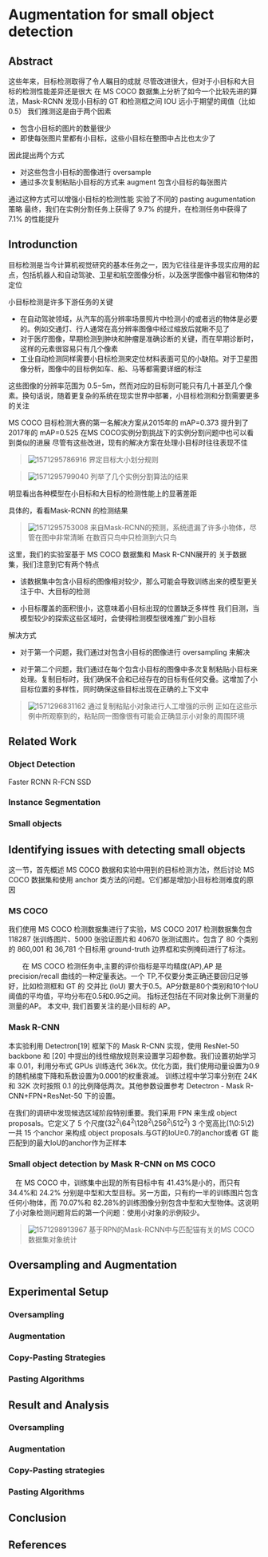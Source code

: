 # Augmentation for small object detection
## Abstract
这些年来，目标检测取得了令人瞩目的成就
尽管改进很大，但对于小目标和大目标的检测性能差异还是很大
在 MS COCO 数据集上分析了如今一个比较先进的算法，Mask-RCNN
发现小目标的 GT 和检测框之间 IOU 远小于期望的阈值（比如0.5）
我们推测这是由于两个因素
* 包含小目标的图片的数量很少
* 即使每张图片里都有小目标，这些小目标在整图中占比也太少了
  

因此提出两个方式
* 对这些包含小目标的图像进行 oversample
* 通过多次复制粘贴小目标的方式来 augment 包含小目标的每张图片

通过这种方式可以增强小目标的检测性能
实验了不同的 pasting augumentation 策略
最终，我们在实例分割任务上获得了 9.7% 的提升，在检测任务中获得了 7.1% 的性能提升

## Introdunction

目标检测是当今计算机视觉研究的基本任务之一，因为它往往是许多现实应用的起点，包括机器人和自动驾驶、卫星和航空图像分析，以及医学图像中器官和物体的定位

小目标检测是许多下游任务的关键
* 在自动驾驶领域，从汽车的高分辨率场景照片中检测小的或者远的物体是必要的。例如交通灯、行人通常在高分辨率图像中经过缩放后就瞅不见了
* 对于医疗图像，早期检测到肿块和肿瘤是准确诊断的关键，而在早期诊断时，这样的元素很容易只有几个像素
* 工业自动检测同样需要小目标检测来定位材料表面可见的小缺陷。对于卫星图像分析，图像中的目标例如车、船、马等都需要详细的标注

这些图像的分辨率范围为 0.5−5m，然而对应的目标则可能只有几十甚至几个像素。换句话说，随着更复杂的系统在现实世界中部署，小目标检测和分割需要更多的关注

MS COCO 目标检测大赛的第一名解决方案从2015年的 mAP=0.373 提升到了2017年的 mAP=0.525
在MS COCO实例分割挑战下的实例分割问题中也可以看到类似的进展
尽管有这些改进，现有的解决方案在处理小目标时往往表现不佳


>![1571295786916](1571295786916.png)
>界定目标大小划分规则

>![1571295799040](1571295799040.png)
>列举了几个实例分割算法的结果

明显看出各种模型在小目标和大目标的检测性能上的显著差距

 具体的，看看Mask-RCNN 的检测结果

>![1571295753008](1571295753008.png)
>来自Mask-RCNN的预测，系统遗漏了许多小物体，尽管在图中非常清晰
>在数百只鸟中只检测到六只鸟

这里，我们的实验室基于 MS COCO 数据集和 Mask R-CNN展开的
关于数据集，我们注意到它有两个特点

* 该数据集中包含小目标的图像相对较少，那么可能会导致训练出来的模型更关注于中、大目标的检测

* 小目标覆盖的面积很小，这意味着小目标出现的位置缺乏多样性
  我们目测，当模型较少的探索这些区域时，会使得检测模型很难推广到小目标

解决方式

-   对于第一个问题，我们通过对包含小目标的图像进行 oversampling 来解决

-   对于第二个问题，我们通过在每个包含小目标的图像中多次复制粘贴小目标来处理。复制目标时，我们确保不会和已经存在的目标有任何交叠。这增加了小目标位置的多样性，同时确保这些目标出现在正确的上下文中

    


>![1571296831162](1571296831162.png)
>通过复制粘贴小对象进行人工增强的示例
>正如在这些示例中所观察到的，粘贴同一图像很有可能会正确显示小对象的周围环境

##  Related Work

### Object Detection

Faster RCNN R-FCN SSD

### Instance Segmentation

### Small objects



## Identifying issues with detecting small objects

 这一节，首先概述 MS COCO 数据和实验中用到的目标检测方法，然后讨论 MS COCO 数据集和使用 anchor 类方法的问题。它们都是增加小目标检测难度的原因 

### MS COCO

我们使用 MS COCO 检测数据集进行了实验，MS COCO 2017 检测数据集包含 118287 张训练图片、5000 张验证图片和 40670 张测试图片。包含了 80 个类别的 860,001 和 36,781 个目标用 ground-truth 边界框和实例掩码进行了标注。

　　在 MS COCO 检测任务中,主要的评价指标是平均精度(AP),AP 是 precision/recall 曲线的一种定量表达。一个 TP,不仅要分类正确还要回归足够好，比如检测框和 GT 的 交并比 (IoU) 要大于0.5。AP分数是80个类别和10个IoU阈值的平均值，平均分布在0.5和0.95之间。 指标还包括在不同对象比例下测量的测量的AP。 本文中, 我们首要关注的是小目标的 AP。

### Mask R-CNN

本实验利用 Detectron[19] 框架下的 Mask R-CNN 实现，使用 ResNet-50 backbone 和 [20] 中提出的线性缩放规则来设置学习超参数。我们设置初始学习率 0.01，利用分布式 GPUs 训练迭代 36k次。优化方面，我们使用动量设置为0.9的随机梯度下降和系数设置为0.0001的权重衰减。 训练过程中学习率分别在 24K 和 32K 次时按照 0.1 的比例降低两次。其他参数设置参考 Detectron - Mask R-CNN+FPN+ResNet-50 下的设置。

在我们的调研中发现候选区域阶段特别重要。我们采用 FPN 来生成 object proposals。它定义了 5 个尺度(32<sup>2</sup>\64<sup>2</sup>\128<sup>2</sup>\256<sup>2</sup>\512<sup>2</sup>) 3 个宽高比(1\0:5\2) 一共 15 个anchor 来构成 object proposals.与GT的IoU≥0.7的anchor或者 GT 能匹配到的最大IoU的anchor作为正样本

### Small object detection by Mask R-CNN on MS COCO

 　在 MS COCO 中，训练集中出现的所有目标中有 41.43%是小的，而只有 34.4%和 24.2% 分别是中型和大型目标。另一方面，只有约一半的训练图片包含任何小物体，而 70.07%和 82.28%的训练图像分别包含中型和大型物体。这说明了小对象检测问题背后的第一个问题：使用小对象的示例较少。 
>![1571298913967](1571298913967.png)
>基于RPN的Mask-RCNN中与匹配锚有关的MS COCO数据集对象统计



## Oversampling and Augmentation
## Experimental Setup
### Oversampling
### Augmentation
### Copy-Pasting Strategies
### Pasting Algorithms
## Result and Analysis
### Oversampling
### Augmentation
### Copy-Pasting strategies
### Pasting Algorithms
## Conclusion

## References

